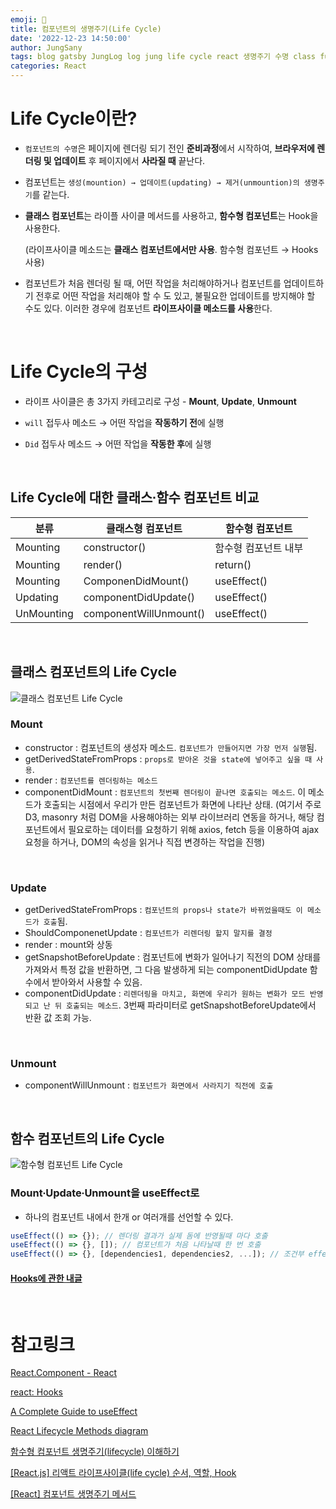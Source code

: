 ```yaml
---
emoji: 🏥
title: 컴포넌트의 생명주기(Life Cycle)
date: '2022-12-23 14:50:00'
author: JungSany
tags: blog gatsby JungLog log jung life cycle react 생명주기 수명 class function hooks
categories: React
---
```


# Life Cycle이란?

- `컴포넌트의 수명`은 페이지에 렌더링 되기 전인 **준비과정**에서 시작하여, **브라우저에 렌더링 및 업데이트** 후 페이지에서 **사라질 때** 끝난다.
- 컴포넌트는 `생성(mountion) → 업데이트(updating) → 제거(unmountion)의 생명주기`를 같는다.
- **클래스 컴포넌트**는 라이플 사이클 메서드를 사용하고, **함수형 컴포넌트**는 Hook을 사용한다.

  (라이프사이클 메소드는 **클래스 컴포넌트에서만 사용**. 함수형 컴포넌트 → Hooks 사용)

- 컴포넌트가 처음 렌더링 될 때, 어떤 작업을 처리해야하거나 컴포넌트를 업데이트하기 전후로 어떤 작업을 처리해야 할 수 도 있고, 불필요한 업데이트를 방지해야 할 수도 있다. 이러한 경우에 컴포넌트 **라이프사이클 메소드를 사용**한다.

<br/>

# Life Cycle의 구성

- 라이프 사이클은 총 3가지 카테고리로 구성 - **Mount**, **Update**, **Unmount**

- `will` 접두사 메소드 → 어떤 작업을 **작동하기 전**에 실행
- `Did` 접두사 메소드 → 어떤 작업을 **작동한 후**에 실행

<br/>

## Life Cycle에 대한 클래스∙함수 컴포넌트 비교

| **분류**   | **클래스형 컴포넌트**  | **함수형 컴포넌트**  |
| ---------- | ---------------------- | -------------------- |
| Mounting   | constructor()          | 함수형 컴포넌트 내부 |
| Mounting   | render()               | return()             |
| Mounting   | ComponenDidMount()     | useEffect()          |
| Updating   | componentDidUpdate()   | useEffect()          |
| UnMounting | componentWillUnmount() | useEffect()          |

<br/>

## 클래스 컴포넌트의 Life Cycle

![클래스 컴포넌트  Life Cycle](https://cdn.filestackcontent.com/ApNH7030SAG1wAycdj3H)

### Mount

- constructor : 컴포넌트의 생성자 메소드. `컴포넌트가 만들어지면 가장 먼저 실행`됨.
- getDerivedStateFromProps : `props로 받아온 것을 state에 넣어주고 싶을 때 사용`.
- render : `컴포넌트를 렌더링하는 메소드`
- componentDidMount : `컴포넌트의 첫번째 렌더링이 끝나면 호출되는 메소드`. 이 메소드가 호출되는 시점에서 우리가 만든 컴포넌트가 화면에 나타난 상태. (여기서 주로 D3, masonry 처럼 DOM을 사용해야하는 외부 라이브러리 연동을 하거나, 해당 컴포넌트에서 필요로하는 데이터를 요청하기 위해 axios, fetch 등을 이용하여 ajax 요청을 하거나, DOM의 속성을 읽거나 직접 변경하는 작업을 진행)

<br/>

### Update

- getDerivedStateFromProps : `컴포넌트의 props나 state가 바뀌었을때도 이 메소드가 호출`됨.
- ShouldComponenetUpdate : `컴포넌트가 리렌더링 할지 말지를 결정`
- render : mount와 상동
- getSnapshotBeforeUpdate : 컴포넌트에 변화가 일어나기 직전의 DOM 상태를 가져와서 특정 값을 반환하면, 그 다음 발생하게 되는 componentDidUpdate 함수에서 받아와서 사용할 수 있음.
- componentDidUpdate : `리렌더링을 마치고, 화면에 우리가 원하는 변화가 모드 반영되고 난 뒤 호출되는 메소드`. 3번째 파라미터로 getSnapshotBeforeUpdate에서 반환 값 조회 가능.

<br/>

### Unmount

- componentWillUnmount : `컴포넌트가 화면에서 사라지기 직전에 호출`

<br/>

## 함수 컴포넌트의 Life Cycle

![함수형 컴포넌트 Life Cycle](https://img1.daumcdn.net/thumb/R1280x0/?scode=mtistory2&fname=https%3A%2F%2Fblog.kakaocdn.net%2Fdn%2FbF6rTe%2FbtrEvNPPvFs%2FkfuXlK3dGF4bJUpKXQcjH1%2Fimg.png)

### Mount∙Update∙Unmount을 useEffect로

- 하나의 컴포넌트 내에서 한개 or 여러개를 선언할 수 있다.

```jsx
useEffect(() => {}); // 렌더링 결과가 실제 돔에 반영될때 마다 호출
useEffect(() => {}, []); // 컴포넌트가 처음 나타날때 한 번 호출
useEffect(() => {}, [dependencies1, dependencies2, ...]); // 조건부 effect 발생, 의존성 중 하나가 변경된다면, 리렌더링이 일어난다.
```

#### [Hooks에 관한 내글](https://rnfltpgus.github.io/react/hooks-use/)

<br/>

# 참고링크

[React.Component - React](https://ko.reactjs.org/docs/react-component.html)

[react: Hooks](https://beta.reactjs.org/apis/react)

[A Complete Guide to useEffect](https://overreacted.io/a-complete-guide-to-useeffect/)

[React Lifecycle Methods diagram](https://projects.wojtekmaj.pl/react-lifecycle-methods-diagram/)

[함수형 컴포넌트 생명주기(lifecycle) 이해하기](https://adjh54.tistory.com/43)

[[React.js] 리액트 라이프사이클(life cycle) 순서, 역할, Hook](https://velog.io/@minbr0ther/React.js-%EB%A6%AC%EC%95%A1%ED%8A%B8-%EB%9D%BC%EC%9D%B4%ED%94%84%EC%82%AC%EC%9D%B4%ED%81%B4life-cycle-%EC%88%9C%EC%84%9C-%EC%97%AD%ED%95%A0)

[[React] 컴포넌트 생명주기 메서드](https://velog.io/@youngminss/React-%EC%BB%B4%ED%8F%AC%EB%84%8C%ED%8A%B8-%EC%83%9D%EB%AA%85%EC%A3%BC%EA%B8%B0-%EB%A9%94%EC%84%9C%EB%93%9C)

<br/>

```toc

```
